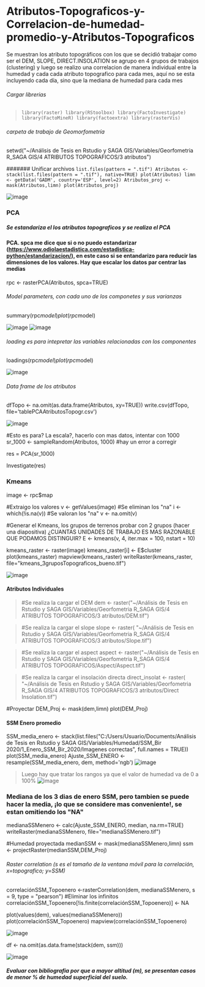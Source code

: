 # Atributos-Topograficos-y-Correlacion-de-humedad-promedio-y-Atributos-Topograficos
Se muestran los atributo topográficos con los que se decidió trabajar como ser el DEM, SLOPE, DIRECT.INSOLATION se agrupo en 4 grupos de trabajos (clustering) y luego se realizo una correlacion de manera individual entre la humedad y cada cada atributo topografico para cada mes, aquí no se esta incluyendo cada día, sino que la mediana de humedad para cada mes  

###### Cargar librerias 
> `library(raster)
library(RStoolbox)
library(FactoInvestigate)
library(FactoMineR)
library(factoextra)
library(rasterVis)`

###### carpeta de trabajo de Geomorfometría  
setwd("~/Análisis de Tesis en Rstudio y SAGA GIS/Variables/Georfometria R_SAGA GIS/4 ATRIBUTOS TOPOGRAFICOS/3 atributos")

####### Unificar archivos 
`list.files(pattern = ".tif")
Atributos <- stack(list.files(pattern = ".tif"), native=TRUE)
plot(Atributos)
limn <- getData('GADM', country='ESP', level=2)
Atributos_proj <- mask(Atributos,limn)
plot(Atributos_proj)`

![image](https://user-images.githubusercontent.com/78845785/117949674-a8efc080-b312-11eb-9241-7fd8a38389dd.png)

### PCA
##### Se estandariza el los atributos topograficos y se realiza el PCA

#### PCA. spca me dice que si o no puedo estandarizar (https://www.odiolaestadistica.com/estadistica-python/estandarizacion/), en este caso si se entandarizo  para reducir las dimensiones de los valores. Hay que escalar los datos par centrar las medias
rpc <- rasterPCA(Atributos, spca=TRUE)

######  Model parameters, con cada uno de los componetes y sus varianzas 
summary(rpc$model)
plot(rpc$model)

![image](https://user-images.githubusercontent.com/78845785/117949988-01bf5900-b313-11eb-8379-9526d7f9771a.png)
![image](https://user-images.githubusercontent.com/78845785/117950053-14399280-b313-11eb-96ca-eec26751531f.png)


###### loading es para intepretar las variables relacionadas con los componentes 
loadings(rpc$model)
plot(rpc$model)

![image](https://user-images.githubusercontent.com/78845785/117950156-30d5ca80-b313-11eb-9392-a02ecf5e6071.png)


###### Data frame de los atributos 
dfTopo <- na.omit(as.data.frame(Atributos, xy=TRUE))
write.csv(dfTopo, file='tablePCAAtributosTopogr.csv')

![image](https://user-images.githubusercontent.com/78845785/117950352-624e9600-b313-11eb-8b77-201f656cb03c.png)


#Esto es para?    La escala?, hacerlo con mas datos, intentar con 1000      
sr_1000 <- sampleRandom(Atributos, 1000) #hay un error a corregir

res = PCA(sr_1000)

Investigate(res)


### Kmeans 

image <- rpc$map

#Extraigo los valores
v <- getValues(image)
#Se eliminan los "na"
i <- which(!is.na(v))
#Se valoran los "na"
v <- na.omit(v)

#Generar el Kmeans, los grupos de terrenos probar con 2 grupos (hacer una diapositiva) ¿CUANTAS UNIDADES DE TRABAJO ES MAS RAZONABLE QUE PODAMOS DISTINGUIR?
E <- kmeans(v, 4, iter.max = 100, nstart = 10)

kmeans_raster <- raster(image)
kmeans_raster[i] <- E$cluster
plot(kmeans_raster)
mapview(kmeans_raster)
writeRaster(kmeans_raster, file="kmeans_3gruposTopograficos_bueno.tif")

![image](https://user-images.githubusercontent.com/78845785/117950596-a3df4100-b313-11eb-9325-c142090a2d57.png)




#### Atributos Individuales

> #Se realiza la cargar el DEM
dem <- raster("~/Análisis de Tesis en Rstudio y SAGA GIS/Variables/Georfometria R_SAGA GIS/4 ATRIBUTOS TOPOGRAFICOS/3 atributos/DEM.tif")

> #Se realiza la cargar el slope
slope <- raster( "~/Análisis de Tesis en Rstudio y SAGA GIS/Variables/Georfometria R_SAGA GIS/4 ATRIBUTOS TOPOGRAFICOS/3 atributos/Slope.tif")

> #Se realiza la cargar el aspect
aspect <- raster("~/Análisis de Tesis en Rstudio y SAGA GIS/Variables/Georfometria R_SAGA GIS/4 ATRIBUTOS TOPOGRAFICOS/Aspect/Aspect.tif")

> #Se realiza la cargar el insolación directa
direct_insolat <- raster( "~/Análisis de Tesis en Rstudio y SAGA GIS/Variables/Georfometria R_SAGA GIS/4 ATRIBUTOS TOPOGRAFICOS/3 atributos/Direct Insolation.tif")


#Proyectar 
DEM_Proj <- mask(dem,limn)
plot(DEM_Proj)

#### SSM Enero promedio

SSM_media_enero <- stack(list.files("C:/Users/Usuario/Documents/Análisis de Tesis en Rstudio y SAGA GIS/Variables/Humedad/SSM_Bir  2020/1_Enero_SSM_Bir_2020/Imagenes correctas", full.names = TRUE))
plot(SSM_media_enero)
Ajuste_SSM_ENERO <- resample(SSM_media_enero, dem, method='ngb')
![image](https://user-images.githubusercontent.com/78845785/117951644-a5f5cf80-b314-11eb-92c0-8350c58685fb.png)

> Luego hay que tratar los rangos ya que el valor de humedad va de 0 a 100% 
![image](https://user-images.githubusercontent.com/78845785/117951751-c160da80-b314-11eb-83aa-cfadf475ad61.png)


### Mediana de los 3 dias de enero SSM, pero tambien se puede hacer la media, ¡lo que se considere mas conveniente!, se estan omitiendo los "NA"
medianaSSMenero <- calc(Ajuste_SSM_ENERO, median, na.rm=TRUE)
writeRaster(medianaSSMenero, file="medianaSSMenero.tif")

#Humedad proyectada
medianSSM <- mask(medianaSSMenero,limn)
ssm <- projectRaster(medianSSM,DEM_Proj)


###### Raster correlation (s es el tamaño de la ventana móvil para la correlación, x=topografico; y=SSM)
correlaciónSSM_Topoenero <-rasterCorrelation(dem, medianaSSMenero,  s = 9, type = "pearson")
#Eliminar los infinitos
correlaciónSSM_Topoenero[!is.finite(correlaciónSSM_Topoenero)] <- NA
  
plot(values(dem), values(medianaSSMenero))
plot(correlaciónSSM_Topoenero)
mapview(correlaciónSSM_Topoenero)

![image](https://user-images.githubusercontent.com/78845785/117953068-13563000-b316-11eb-87cc-436793ccdf29.png)

df <- na.omit(as.data.frame(stack(dem, ssm)))

![image](https://user-images.githubusercontent.com/78845785/117953356-3aacfd00-b316-11eb-81cd-17de143d5b09.png)

##### Evaluar con bibliografia por que a mayor altitud (m), se presentan casos de menor % de humedad superficial del suelo.
